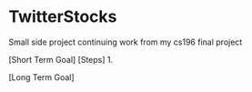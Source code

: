 # TwitterStocks
Small side project continuing work from my cs196 final project

[Short Term Goal]
 [Steps]
      1.
      
[Long Term Goal]
